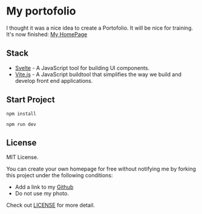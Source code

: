 # My portofolio
I thought it was a nice idea to create a Portofolio. It will be nice for training.
It's now finished: [My HomePage](https://therry-page.web.app/)

## Stack
- [Svelte](https://svelte.dev/) - A JavaScript tool for building UI components.
- [Vite.js](https://vitejs.dev/) - A JavaScript buildtool that simplifies the way we build and develop front end applications.

## Start Project
```
npm install

npm run dev
```

## License

MIT License.

You can create your own homepage for free without notifying me by forking this project under the following conditions:

- Add a link to my [Github](https://github.com/TherryHilaire)
- Do not use my photo.

Check out [LICENSE](./LICENSE) for more detail.
